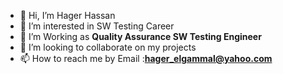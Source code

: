 - 👋 Hi, I’m Hager Hassan
- 👀 I’m interested in SW Testing Career
- 🌱 I’m Working as **Quality Assurance SW Testing Engineer**
- 💞️ I’m looking to collaborate on my projects
- 📫 How to reach me by Email :**hager_elgammal@yahoo.com**


